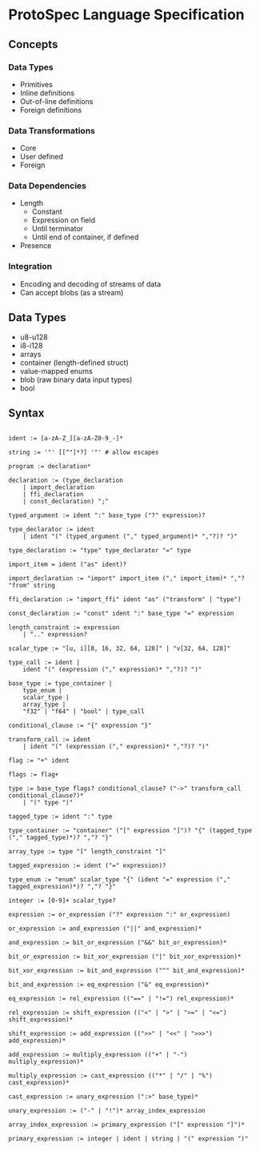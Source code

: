# ProtoSpec Language Specification

## Concepts

### Data Types
* Primitives
* Inline definitions
* Out-of-line definitions
* Foreign definitions

### Data Transformations
* Core
* User defined
* Foreign

### Data Dependencies
* Length
  * Constant
  * Expression on field
  * Until terminator
  * Until end of container, if defined
* Presence

### Integration
* Encoding and decoding of streams of data
* Can accept blobs (as a stream)

## Data Types

* u8-u128
* i8-i128
* arrays
* container (length-defined struct)
* value-mapped enums
* blob (raw binary data input types)
* bool

## Syntax
```

ident := [a-zA-Z_][a-zA-Z0-9_-]*

string := '"' [[^"]*?] '"' # allow escapes

program := declaration*

declaration := (type_declaration
    | import_declaration
    | ffi_declaration
    | const_declaration) ";"

typed_argument := ident ":" base_type ("?" expression)?

type_declarator := ident
    | ident "(" (typed_argument ("," typed_argument)* ","?)? ")"

type_declaration := "type" type_declarator "=" type

import_item = ident ("as" ident)?

import_declaration := "import" import_item ("," import_item)* ","? "from" string

ffi_declaration := "import_ffi" ident "as" ("transform" | "type")

const_declaration := "const" ident ":" base_type "=" expression

length_constraint := expression
    | ".." expression?

scalar_type := "[u, i][8, 16, 32, 64, 128]" | "v[32, 64, 128]"

type_call := ident |
    ident "(" (expression ("," expression)* ","?)? ")"

base_type := type_container |
    type_enum |
    scalar_type |
    array_type |
    "f32" | "f64" | "bool" | type_call

conditional_clause := "{" expression "}"

transform_call := ident
    | ident "(" (expression ("," expression)* ","?)? ")"

flag := "+" ident

flags := flag+

type := base_type flags? conditional_clause? ("->" transform_call conditional_clause?)*
    | "(" type ")"

tagged_type := ident ":" type

type_container := "container" ("[" expression "]")? "{" (tagged_type ("," tagged_type)*)? ","? "}"

array_type := type "[" length_constraint "]"

tagged_expression := ident ("=" expression)?

type_enum := "enum" scalar_type "{" (ident "=" expression ("," tagged_expression)*)? ","? "}"

integer := [0-9]+ scalar_type?

expression := or_expression ("?" expression ":" or_expression)

or_expression := and_expression ("||" and_expression)*

and_expression := bit_or_expression ("&&" bit_or_expression)*

bit_or_expression := bit_xor_expression ("|" bit_xor_expression)*

bit_xor_expression := bit_and_expression ("^" bit_and_expression)*

bit_and_expression := eq_expression ("&" eq_expression)*

eq_expression := rel_expression (("==" | "!=") rel_expression)*

rel_expression := shift_expression (("<" | ">" | ">=" | "<=") shift_expression)*

shift_expression := add_expression ((">>" | "<<" | ">>>") add_expression)*

add_expression := multiply_expression (("+" | "-") multiply_expression)*

multiply_expression := cast_expression (("*" | "/" | "%") cast_expression)*

cast_expression := unary_expression (":>" base_type)*

unary_expression := ("-" | "!")* array_index_expression

array_index_expression := primary_expression ("[" expression "]")*

primary_expression := integer | ident | string | "(" expression ")"

```
